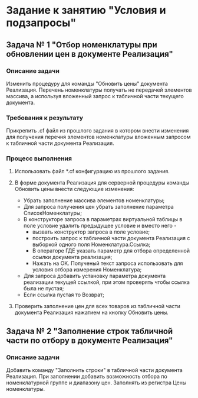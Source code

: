 # Задание к занятию "Условия и подзапросы"

## Задача № 1 "Отбор номенклатуры при обновлении цен в документе Реализация"

### Описание задачи

Изменить процедуру для команды  "Обновить цены" документа Реализация. Перечень номенклатуры получать не передачей элементов массива, а используя вложенный запрос к табличной части текущего документа.

### Требования к результату

Прикрепить .cf файл из прошлого задания в котором внести изменения для получения перечня элементов номенклатуры вложенным запросом к табличной части документа Реализация.

### Процесс выполнения

1. Использовать файл *.cf конфигурацию из прошлого задания. 
2. В форме документа Реализация для серверной процедуры команды Обновить цены внести следующие изменения:
    
    * Убрать заполнение массива элементов номенклатуры;
    * Для запроса получения цен убрать заполнение параметра СписокНоменклатуры;
    * В конструкторе запроса в параметрах виртуальной таблицы в поле условие удалить предыдущее условие и вместо него - 
      - вызвать конструктор запроса в поле условие;
      - построить запрос к табличной части документа Реализация с выборкой одного поля Номенклатура.Ссылка;
      - В операторе ГДЕ указать параметр для отбора определенной ссылки документа реализация;
      - Нажать на ОК. Полученый текст запроса использовать для условия отбора измерения Номенклатура;
    * Для запроса добавить установку параметра документа реализации текущей ссылкой, при этом проверять чтобы ссылка была не пустая;
    * Если ссылка пустая то Возврат;
3. Проверить заполнение цен для всех товаров из табличной части документа Реализация нажатием на кнопку Обновить цены.

## Задача № 2 "Заполнение строк табличной части по отбору в документе Реализация"

### Описание задачи

Добавить команду  "Заполнить строки" в табличной части документа Реализация. При заполнении добавить возможность отбора по номенклатурной группе и диапазону цен. Заполнять из регистра Цены номенклатуры.
